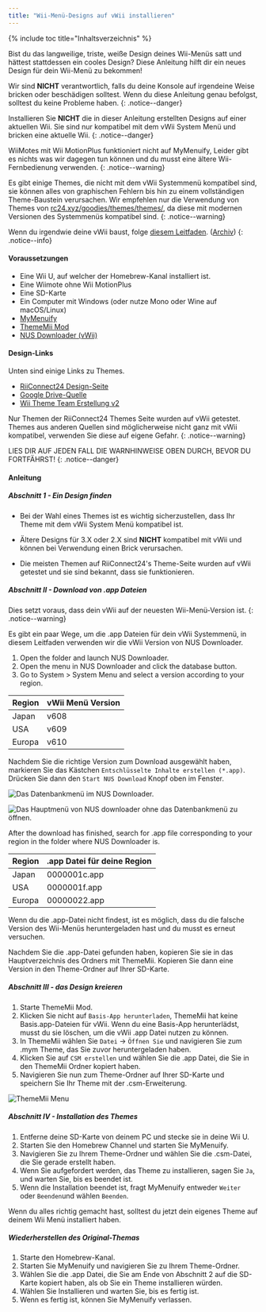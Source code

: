 ```yaml
---
title: "Wii-Menü-Designs auf vWii installieren"
---
```


{% include toc title="Inhaltsverzeichnis" %}

Bist du das langweilige, triste, weiße Design deines Wii-Menüs satt und hättest stattdessen ein cooles Design? Diese Anleitung hilft dir ein neues Design für dein Wii-Menü zu bekommen!

Wir sind **NICHT** verantwortlich, falls du deine Konsole auf irgendeine Weise bricken oder beschädigen solltest. Wenn du diese Anleitung genau befolgst, solltest du keine Probleme haben.
{: .notice--danger}

Installieren Sie **NICHT** die in dieser Anleitung erstellten Designs auf einer aktuellen Wii. Sie sind nur kompatibel mit dem vWii System Menü und bricken eine aktuelle Wii.
{: .notice--danger}

WiiMotes mit Wii MotionPlus funktioniert nicht auf MyMenuify, Leider gibt es nichts was wir dagegen tun können und du musst eine ältere Wii-Fernbedienung verwenden.
{: .notice--warning}

Es gibt einige Themes, die nicht mit dem vWii Systemmenü kompatibel sind, sie können alles von graphischen Fehlern bis hin zu einem vollständigen Theme-Baustein verursachen. Wir empfehlen nur die Verwendung von Themes von [rc24.xyz/goodies/themes/themes/](https://rc24.xyz/goodies/themes/), da diese mit modernen Versionen des Systemmenüs kompatibel sind.
{: .notice--warning}

Wenn du irgendwie deine vWii baust, folge [diesem Leitfaden](https://gbatemp.net/threads/guide-vwii-unbrick-guide-by-garyodernichts.528329). ([Archiv](https://web.archive.org/web/20200213194233/https://gbatemp.net/threads/guide-vwii-unbrick-guide-by-garyodernichts.528329/))
{: .notice--info}

#### Voraussetzungen

* Eine Wii U, auf welcher der Homebrew-Kanal installiert ist.
* Eine Wiimote ohne Wii MotionPlus
* Eine SD-Karte
* Ein Computer mit Windows (oder nutze Mono oder Wine auf macOS/Linux)
* [MyMenuify](/assets/files/Mymenuify-Old-vWii.zip)
* [ThemeMii Mod](/assets/files/New_ThemeMii_MOD.zip)
* [NUS Downloader (vWii)](/assets/files/NUSDownloader-vwii.zip)

#### Design-Links

Unten sind einige Links zu Themes.

* [RiiConnect24 Design-Seite](https://rc24.xyz/goodies/themes/)
* [Google Drive-Quelle](https://drive.google.com/drive/folders/19tyeVQ--bJ0ZUTNg5yvAGvc3G4-euEpm?usp=sharing)
* [Wii Theme Team Erstellung v2](https://gbatemp.net/threads/wii-theme-team-creations-v2.336596/)

Nur Themen der RiiConnect24 Themes Seite wurden auf vWii getestet. Themes aus anderen Quellen sind möglicherweise nicht ganz mit vWii kompatibel, verwenden Sie diese auf eigene Gefahr.
{: .notice--warning}

LIES DIR AUF JEDEN FALL DIE WARNHINWEISE OBEN DURCH, BEVOR DU FORTFÄHRST!
{: .notice--danger}

#### Anleitung

##### Abschnitt 1 - Ein Design finden

* Bei der Wahl eines Themes ist es wichtig sicherzustellen, dass Ihr Theme mit dem vWii System Menü kompatibel ist.

* Ältere Designs für 3.X oder 2.X sind **NICHT** kompatibel mit vWii und können bei Verwendung einen Brick verursachen.

* Die meisten Themen auf RiiConnect24's Theme-Seite wurden auf vWii getestet und sie sind bekannt, dass sie funktionieren.

##### Abschnitt II - Download von .app Dateien

Dies setzt voraus, dass dein vWii auf der neuesten Wii-Menü-Version ist.
{: .notice--warning}

Es gibt ein paar Wege, um die .app Dateien für dein vWii Systemmenü, in diesem Leitfaden verwenden wir die vWii Version von NUS Downloader.

1. Open the folder and launch NUS Downloader.
2. Open the menu in NUS Downloader and click the database button.
3. Go to System > System Menu and select a version according to your region.

| Region | vWii Menü Version |
| ------ | ----------------- |
| Japan  | v608              |
| USA    | v609              |
| Europa | v610              |

Nachdem Sie die richtige Version zum Download ausgewählt haben, markieren Sie das Kästchen `Entschlüsselte Inhalte erstellen (*.app)`. Drücken Sie dann den `Start NUS Download` Knopf oben im Fenster.

![Das Datenbankmenü im NUS Downloader.](/images/Themes-vWii/NUSD-vWii_preview-database.png)

![Das Hauptmenü von NUS downloader ohne das Datenbankmenü zu öffnen.](/images/Themes-vWii/NUSD-vWii_sysmenu-versions.png)

After the download has finished, search for .app file corresponding to your region in the folder where NUS Downloader is.

| Region | .app Datei für deine Region |
| ------ | --------------------------- |
| Japan  | 0000001c.app                |
| USA    | 0000001f.app                |
| Europa | 00000022.app                |

Wenn du die .app-Datei nicht findest, ist es möglich, dass du die falsche Version des Wii-Menüs heruntergeladen hast und du musst es erneut versuchen.

Nachdem Sie die .app-Datei gefunden haben, kopieren Sie sie in das Hauptverzeichnis des Ordners mit ThemeMii. Kopieren Sie dann eine Version in den Theme-Ordner auf Ihrer SD-Karte.

##### Abschnitt III - das Design kreieren

1. Starte ThemeMii Mod.
2. Klicken Sie nicht auf `Basis-App herunterladen`, ThemeMii hat keine Basis.app-Dateien für vWii. Wenn du eine Basis-App herunterlädst, musst du sie löschen, um die vWii .app Datei nutzen zu können.
3. In ThemeMii wählen Sie `Datei` -> `Öffnen Sie` und navigieren Sie zum .mym Theme, das Sie zuvor heruntergeladen haben.
4. Klicken Sie auf `CSM erstellen` und wählen Sie die .app Datei, die Sie in den ThemeMii Ordner kopiert haben.
5. Navigieren Sie nun zum Theme-Ordner auf Ihrer SD-Karte und speichern Sie Ihr Theme mit der .csm-Erweiterung.

![ThemeMii Menu](/images/Themes-vWii/ThemeMii-Mod-Preview_vWii.png)

##### Abschnitt IV - Installation des Themes

1. Entferne deine SD-Karte von deinem PC und stecke sie in deine Wii U.
2. Starten Sie den Homebrew Channel und starten Sie MyMenuify.
3. Navigieren Sie zu Ihrem Theme-Ordner und wählen Sie die .csm-Datei, die Sie gerade erstellt haben.
4. Wenn Sie aufgefordert werden, das Theme zu installieren, sagen Sie `Ja`, und warten Sie, bis es beendet ist.
5. Wenn die Installation beendet ist, fragt MyMenuify entweder `Weiter` oder `Beenden`und wählen `Beenden`.

Wenn du alles richtig gemacht hast, solltest du jetzt dein eigenes Theme auf deinem Wii Menü installiert haben.

##### Wiederherstellen des Original-Themas

1. Starte den Homebrew-Kanal.
2. Starten Sie MyMenuify und navigieren Sie zu Ihrem Theme-Ordner.
3. Wählen Sie die .app Datei, die Sie am Ende von Abschnitt 2 auf die SD-Karte kopiert haben, als ob Sie ein Theme installieren würden.
4. Wählen Sie Installieren und warten Sie, bis es fertig ist.
5. Wenn es fertig ist, können Sie MyMenuify verlassen.